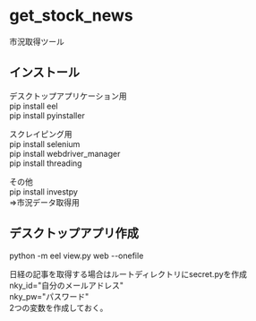 # get_stock_news
市況取得ツール
  
## インストール
デスクトップアプリケーション用  
 pip install eel  
 pip install pyinstaller  
  
スクレイピング用  
 pip install selenium  
 pip install webdriver_manager  
 pip install threading  
  
その他  
 pip install investpy  
 ⇒市況データ取得用  
 
## デスクトップアプリ作成
python -m eel view.py web --onefile  
  
日経の記事を取得する場合はルートディレクトリにsecret.pyを作成  
nky_id="自分のメールアドレス"  
nky_pw="パスワード"  
2つの変数を作成しておく。  